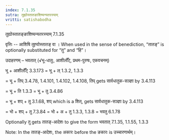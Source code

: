 ```yaml
---
index: 7.1.35
sutra: तुह्योस्तातङाशिष्यन्यतरस्याम्
vritti: satishabodha
---
```



 तुह्योस्तातङ्ङाशिष्यन्यतरस्याम् 7.1.35 


वृत्तिः -- आशिषि तुह्‍योस्‍तातङ् वा । When used in the sense of benediction, “तातङ्” is optionally substituted for “तु” and “हि”। 


उदाहरणम् – भवतात् (√भू-धातुः, आशीर्लोँट्, प्रथम-पुरुषः, एकवचनम्) 

भू + आशीर्लोँट् 3.3.173 = भू + ल् 1.3.2, 1.3.3 

= भू + तिप् 3.4.78, 1.4.101, 1.4.102, 1.4.108, तिप् gets सार्वधातुक-सञ्ज्ञा by 3.4.113 

= भू + ति 1.3.3 = भू + तु 3.4.86 

= भू + शप् + तु 3.1.68, शप् which is a शित्, gets सार्वधातुक-सञ्ज्ञा by 3.4.113 

= भो + शप् + तु 7.3.84 = भो + अ + तु 1.3.3, 1.3.8 = भवतु 6.1.78 


Optionally तु gets तातङ्-आदेशः to give the form भवतात् 7.1.35, 1.1.55, 1.3.3 


Note: In the तातङ्-आदेशः, the अकारः before the ङकारः is उच्चारणार्थम्। 


